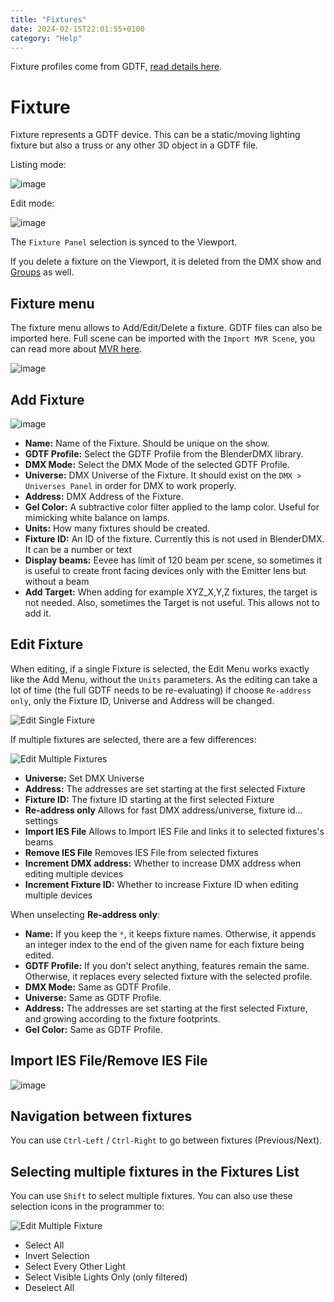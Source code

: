 ```yaml
---
title: "Fixtures"
date: 2024-02-15T22:01:55+0100
category: "Help"
---
```


Fixture profiles come from GDTF, [read details here](../gdtffixture).

# Fixture

Fixture represents a GDTF device. This can be a static/moving lighting fixture but also a truss or any other 3D object in a GDTF file.

Listing mode:

![image](https://github.com/open-stage/blender-dmx/assets/3680926/d582d474-a5f6-4cac-9541-87eb5ff2898b)

Edit mode:

![image](https://github.com/open-stage/blender-dmx/assets/3680926/8885b964-1dd3-4c21-a5e7-7e397eff1026)

The `Fixture Panel` selection is synced to the Viewport.

If you delete a fixture on the Viewport, it is deleted from the DMX show and [Groups](../groups) as
well.

## Fixture menu

The fixture menu allows to Add/Edit/Delete a fixture. GDTF files can also be imported here. Full scene can be imported with the `Import MVR Scene`, you can read more about [MVR here](GdtfFixture#mvr).

![image](https://github.com/open-stage/blender-dmx/assets/3680926/e48ae529-640a-432d-856d-947e7eb50339)



## Add Fixture

![image](https://github.com/open-stage/blender-dmx/assets/3680926/6593f146-b99b-4ec1-b62d-4879ba34a962)

- **Name:** Name of the Fixture. Should be unique on the show.
- **GDTF Profile:** Select the GDTF Profile from the BlenderDMX library.
- **DMX Mode:** Select the DMX Mode of the selected GDTF Profile.
- **Universe:** DMX Universe of the Fixture. It should exist on the `DMX >
  Universes Panel` in order for DMX to work properly.
- **Address:** DMX Address of the Fixture.
- **Gel Color:** A subtractive color filter applied to the lamp color. Useful
  for mimicking white balance on lamps.
- **Units:** How many fixtures should be created.
- **Fixture ID:** An ID of the fixture. Currently this is not used in BlenderDMX. It can be a number or text
- **Display beams:** Eevee has limit of 120 beam per scene, so sometimes it is useful to create front facing devices only with the Emitter lens but without a beam
- **Add Target:** When adding for example XYZ_X,Y,Z fixtures, the target is not needed. Also, sometimes the Target is not useful. This allows not to add it.

## Edit Fixture

When editing, if a single Fixture is selected, the Edit Menu works exactly like
the Add Menu, without the `Units` parameters. As the editing can take a lot of time
(the full GDTF needs to be re-evaluating) if choose `Re-address only`, only the Fixture ID, Universe and Address will be changed.

![Edit Single Fixture](../media/blenderdmx-beta-fixture3.png)

If multiple fixtures are selected, there are a few differences:

![Edit Multiple Fixtures](../media/blenderdmx-beta-fixture4.png)

- **Universe:** Set DMX Universe
- **Address:** The addresses are set starting at the first selected Fixture
- **Fixture ID:** The fixture ID starting at the first selected Fixture
- **Re-address only** Allows for fast DMX address/universe, fixture id... settings
- **Import IES File** Allows to Import IES File and links it to selected fixtures's beams
- **Remove IES File** Removes IES File from selected fixtures
- **Increment DMX address:** Whether to increase DMX address when editing multiple devices
- **Increment Fixture ID:** Whether to increase Fixture ID when editing multiple devices

When unselecting **Re-address only**:

- **Name:** If you keep the `*`, it keeps fixture names. Otherwise, it appends
  an integer index to the end of the given name for each fixture being edited.
- **GDTF Profile:** If you don't select anything, features remain the same.
  Otherwise, it replaces every selected fixture with the selected profile.
- **DMX Mode:** Same as GDTF Profile.
- **Universe:** Same as GDTF Profile.
- **Address:** The addresses are set starting at the first selected Fixture,
  and growing according to the fixture footprints.
- **Gel Color:** Same as GDTF Profile.


## Import IES File/Remove IES File

![image](../media/ies.png)

## Navigation between fixtures

You can use `Ctrl-Left` / `Ctrl-Right` to go between fixtures (Previous/Next).

## Selecting multiple fixtures in the Fixtures List

You can use `Shift` to select multiple fixtures. You can also use these selection icons in the programmer to:

![Edit Multiple Fixture](../media/selection.png)

- Select All
- Invert Selection
- Select Every Other Light
- Select Visible Lights Only (only filtered)
- Deselect All
